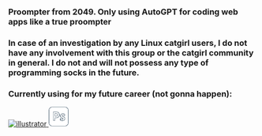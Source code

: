 <h3 align="left">Proompter from 2049. Only using AutoGPT for coding web apps like a true proompter</h3>

<h3 align="left">In case of an investigation by any Linux catgirl users, I do not have any involvement with this group or the catgirl community in general. I do not and will not possess any type of programming socks in the future.</h3>
<p align="left">
</p>

<h3 align="left">Currently using for my future career (not gonna happen):</h3>
<p align="left"> <a href="https://www.adobe.com/in/products/illustrator.html" target="_blank" rel="noreferrer"> <img src="https://www.vectorlogo.zone/logos/adobe_illustrator/adobe_illustrator-icon.svg" alt="illustrator" width="40" height="40"/> </a> <a href="https://www.photoshop.com/en" target="_blank" rel="noreferrer"> <img src="https://raw.githubusercontent.com/devicons/devicon/master/icons/photoshop/photoshop-line.svg" alt="photoshop" width="40" height="40"/> </a> </p>
